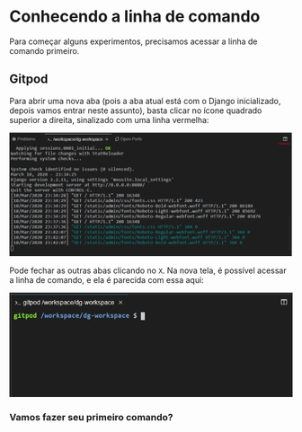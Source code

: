 # Conhecendo a linha de comando

Para começar alguns experimentos, precisamos acessar a linha de comando primeiro.

## Gitpod

Para abrir uma nova aba \(pois a aba atual está com o Django inicializado, depois vamos entrar neste assunto\), basta clicar no ícone quadrado superior a direita, sinalizado com uma linha vermelha:

![Tela do Django inicializado](../.gitbook/assets/image%20%2820%29.png)

Pode fechar as outras abas clicando no `X`. Na nova tela, é possível acessar a linha de comando, e ela é parecida com essa aqui:

![Prompt Gitpod](../.gitbook/assets/image%20%2815%29.png)

### **Vamos fazer seu primeiro comando?** <a id="pronta"></a>

